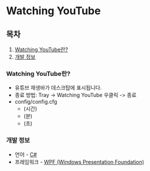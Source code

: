 # **Watching YouTube**

## **목차**

1. [Watching YouTube란?](#Watching-YouTube란)
2. [개발 정보](#개발-정보)

### **Watching YouTube란?**

-   유튜브 재생바가 데스크탑에 표시됩니다.
-   종료 방법: Tray -> Watching YouTube 우클릭 -> 종료
-   config/config.cfg
    -   (시간)
    -   (분)
    -   (초)

### **개발 정보**

-   언어 - [C#](https://docs.microsoft.com/ko-kr/dotnet/csharp/)
-   프레임워크 - [WPF (Windows Presentation Foundation)](https://docs.microsoft.com/ko-kr/visualstudio/designers/getting-started-with-wpf?view=vs-2019)
